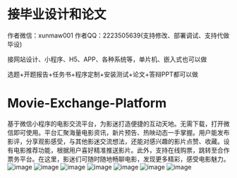 # 接毕业设计和论文
作者微信：xunmaw001  作者QQ：2223505639(支持修改、部署调试、支持代做毕设)

接网站设计、小程序、H5、APP、各种系统等，单片机、嵌入式也可以做

选题+开题报告+任务书+程序定制+安装测试+论文+答辩PPT都可以做
 # Movie-Exchange-Platform
基于微信小程序的电影交流平台，为影迷打造便捷的互动天地。无需下载，打开微信即可使用。平台汇聚海量电影资讯，新片预告、热映动态一手掌握。用户能发布影评，分享观影感受，与其他影迷交流想法，还能对感兴趣的影片点赞、收藏。设有电影推荐功能，根据用户喜好精准推送影片。此外，支持在线购票，跳转至合作票务平台。在这里，影迷们可随时随地畅聊电影，发现更多精彩，感受电影魅力。 
![image](https://github.com/user-attachments/assets/0621275d-66b5-4e1b-a577-a63e30cf002f)
![image](https://github.com/user-attachments/assets/1e2c816a-ea0f-40ac-ae4b-331ffa6fbafc)
![image](https://github.com/user-attachments/assets/05977f89-bb1b-4fe2-8e47-909b00ae21e9)
![image](https://github.com/user-attachments/assets/03f4a961-7647-49b9-8010-7a009bc2f4c6)
![image](https://github.com/user-attachments/assets/659d9912-34a4-482c-a27a-1b805d2c207d)
![image](https://github.com/user-attachments/assets/c199bd0a-6ea9-4cdb-93e7-7c04b7cd1d0b)
![image](https://github.com/user-attachments/assets/17826878-001e-4f37-911a-f164404f741b)
